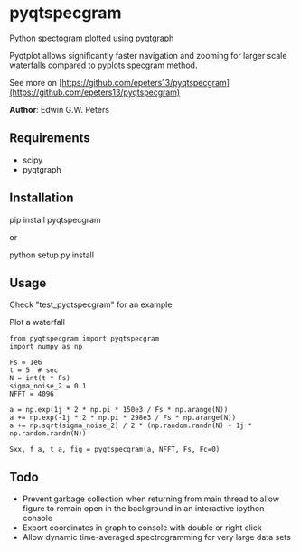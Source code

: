 # pyqtspecgram
Python spectogram plotted using pyqtgraph

Pyqtplot allows significantly faster navigation and zooming for larger scale waterfalls compared to pyplots specgram method.

See more on [https://github.com/epeters13/pyqtspecgram](https://github.com/epeters13/pyqtspecgram)

**Author**: Edwin G.W. Peters

## Requirements

 - scipy
 - pyqtgraph

## Installation
pip install pyqtspecgram

or

python setup.py install

## Usage
Check "test_pyqtspecgram" for an example

Plot a waterfall

```
from pyqtspecgram import pyqtspecgram
import numpy as np

Fs = 1e6
t = 5  # sec
N = int(t * Fs)
sigma_noise_2 = 0.1
NFFT = 4096

a = np.exp(1j * 2 * np.pi * 150e3 / Fs * np.arange(N))
a += np.exp(-1j * 2 * np.pi * 298e3 / Fs * np.arange(N))
a += np.sqrt(sigma_noise_2) / 2 * (np.random.randn(N) + 1j * np.random.randn(N))

Sxx, f_a, t_a, fig = pyqtspecgram(a, NFFT, Fs, Fc=0)
```

## Todo

 - Prevent garbage collection when returning from main thread to allow figure to remain open in the background in an interactive ipython console
 - Export coordinates in graph to console with double or right click
 - Allow dynamic time-averaged spectrogramming for very large data sets

